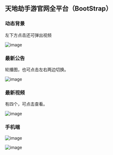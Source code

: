 ## 天地劫手游官网全平台（BootStrap）
### 动态背景
左下方点击还可弹出视频

![image](https://user-images.githubusercontent.com/99568416/154076935-7aa448f6-07cf-4c68-a984-9f4a4e9fafe0.png)
### 最新公告
轮播图，也可点击左右两边切换。

![image](https://user-images.githubusercontent.com/99568416/154077190-4a8db387-a78e-4e29-8e94-7fa1c63eedd9.png)
### 最新视频
有四个，可点击查看。

![image](https://user-images.githubusercontent.com/99568416/154077385-8338db26-c888-4f26-8798-742fedef68c1.png)

### 手机端

![image](https://user-images.githubusercontent.com/99568416/154078865-ddfdb2b6-d101-42fe-a917-2cfdba3058dd.png)

![image](https://user-images.githubusercontent.com/99568416/154078924-ca8cf94f-d0ca-46bc-a6ad-81a80d308cb7.png)
